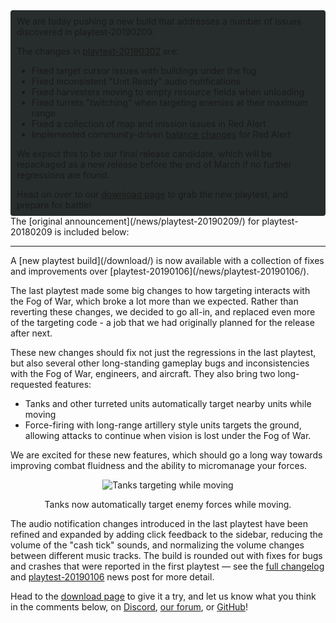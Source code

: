 <div style="border-radius: 4px; background-color: #272d2c; padding: 5px">
<div style="margin: -10px 5px" markdown="1">

We are today pushing a new build that addresses a number of issues discovered in playtest-20190209.

The changes in [playtest-20190302](/download/) are:

* Fixed target cursor issues with buildings under the fog
* Fixed inconsistent "Unit Ready" audio notifications
* Fixed harvesters moving to empty resource fields when unloading
* Fixed turrets "twitching" when targeting enemies at their maximum range
* Fixed a collection of map and mission issues in Red Alert
* Implemented community-driven <a href="https://github.com/OpenRA/OpenRA/wiki/Changelog/263d8e2b66e6292dfd798cbe369a7cc5befe4c1d#ra-balance-changes-20190302">balance changes</a> for Red Alert

We expect this to be our final release candidate, which will be repackaged as a new release before the end of March if no further regressions are found.

Head on over to our [download page](/download/) to grab the new playtest, and prepare for battle!

</div>
</div>
The [original announcement](/news/playtest-20190209/) for playtest-20180209 is included below:

<hr />
A [new playtest build](/download/) is now available with a collection of fixes and improvements over [playtest-20190106](/news/playtest-20190106/).

The last playtest made some big changes to how targeting interacts with the Fog of War, which broke a lot more than we expected. Rather than reverting these changes, we decided to go all-in, and replaced even more of the targeting code - a job that we had originally planned for the release after next.

These new changes should fix not just the regressions in the last playtest, but also several other long-standing gameplay bugs and inconsistencies with the Fog of War, engineers, and aircraft. They also bring two long-requested features:

* Tanks and other turreted units automatically target nearby units while moving
* Force-firing with long-range artillery style units targets the ground, allowing attacks to continue when vision is lost under the Fog of War.

We are excited for these new features, which should go a long way towards improving combat fluidness and the ability to micromanage your forces.

<div style="text-align:center" markdown="1">
<img src="/images/news/20190209-opportunityfire.gif" alt="Tanks targeting while moving">

Tanks now automatically target enemy forces while moving.
</div>

The audio notification changes introduced in the last playtest have been refined and expanded by adding click feedback to the sidebar, reducing the volume of the "cash tick" sounds, and normalizing the volume changes between different music tracks. The build is rounded out with fixes for bugs and crashes that were reported in the first playtest &mdash; see the [full changelog](https://github.com/OpenRA/OpenRA/wiki/Changelog/7b4a50814a012c161e68378f7af533e6c2dfd5f7) and [playtest-20190106](/news/playtest-20190106/) news post for more detail.

Head to the [download page](/download/) to give it a try, and let us know what you think in the comments below, on [Discord](https://discord.openra.net), [our forum](https://forum.openra.net/), or [GitHub](https://github.com/OpenRA/OpenRA/issues)!
